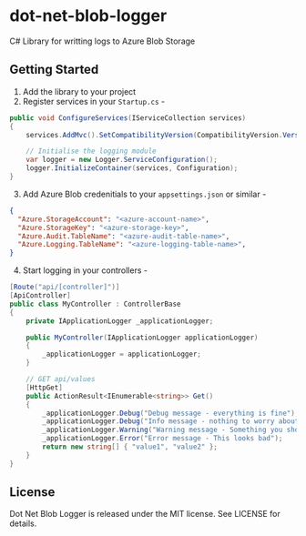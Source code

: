 # dot-net-blob-logger
C# Library for writting logs to Azure Blob Storage

## Getting Started
1. Add the library to your project
2. Register services in your `Startup.cs` -
```csharp
public void ConfigureServices(IServiceCollection services)
{
    services.AddMvc().SetCompatibilityVersion(CompatibilityVersion.Version_2_1);

    // Initialise the logging module
    var logger = new Logger.ServiceConfiguration();
    logger.InitializeContainer(services, Configuration);
}
```
3. Add Azure Blob credenitials to your `appsettings.json` or similar -
```json
{
  "Azure.StorageAccount": "<azure-account-name>",
  "Azure.StorageKey": "<azure-storage-key>",
  "Azure.Audit.TableName": "<azure-audit-table-name>",
  "Azure.Logging.TableName": "<azure-logging-table-name>",
}
```
4. Start logging in your controllers -

```csharp
[Route("api/[controller]")]
[ApiController]
public class MyController : ControllerBase
{
    private IApplicationLogger _applicationLogger;

    public MyController(IApplicationLogger applicationLogger)
    {
        _applicationLogger = applicationLogger;
    }

    // GET api/values
    [HttpGet]
    public ActionResult<IEnumerable<string>> Get()
    {
        _applicationLogger.Debug("Debug message - everything is fine");
        _applicationLogger.Debug("Info message - nothing to worry about");
        _applicationLogger.Warning("Warning message - Something you should look at here");
        _applicationLogger.Error("Error message - This looks bad");
        return new string[] { "value1", "value2" };
    }
}
```

## License
Dot Net Blob Logger is released under the MIT license. See LICENSE for details.
